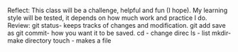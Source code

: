 Reflect:
This class will be a challenge, helpful and fun (I hope).
My learning style will be tested, it depends on how much work and practice I do.
Review:
git status- keeps tracks of changes and modification.
git add save as
git commit- how you want it to be saved.
cd - change direc
ls - list
mkdir- make directory
touch - makes a file
